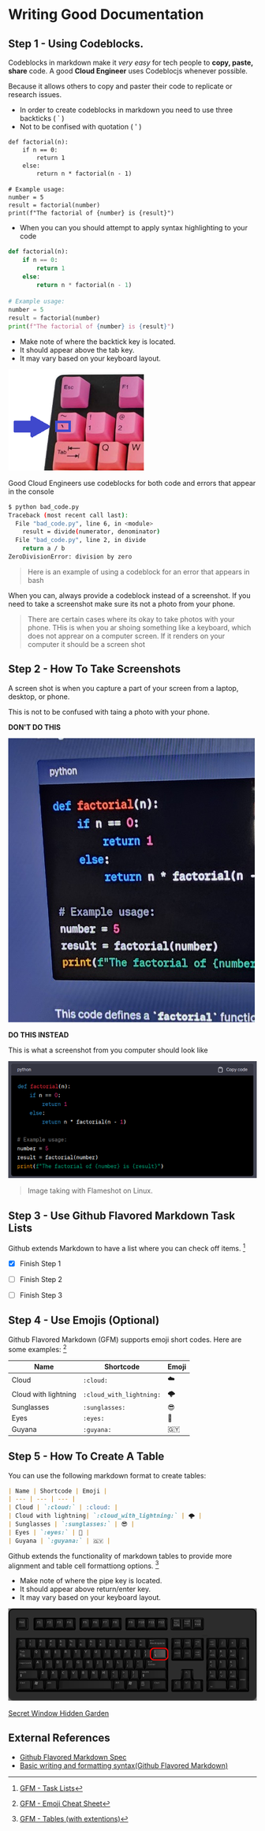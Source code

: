 # Writing Good Documentation


## Step 1 - Using Codeblocks.

Codeblocks in markdown make it *very easy* for tech people to **copy, paste, share** code.
A good __Cloud Engineer__ uses Codeblocjs whenever possible.

Because it allows others to copy and paster their code to replicate or research issues.

- In order to create codeblocks in markdown you need to use three backticks ( ` )
- Not to be confised with quotation ( ' )

```
def factorial(n):
    if n == 0:
        return 1
    else:
        return n * factorial(n - 1)

# Example usage:
number = 5
result = factorial(number)
print(f"The factorial of {number} is {result}")
```

- When you can you should attempt to apply syntax highlighting to your code

``` python
def factorial(n):
    if n == 0:
        return 1
    else:
        return n * factorial(n - 1)

# Example usage:
number = 5
result = factorial(number)
print(f"The factorial of {number} is {result}")
```
- Make note of where the backtick key is located. 
- It should appear above the tab key.
- It may vary based on your keyboard layout.
  
![backtick](assets/backtick.png)

Good Cloud Engineers use codeblocks for both code and errors that appear in the console
 
```bash
$ python bad_code.py
Traceback (most recent call last):
  File "bad_code.py", line 6, in <module>
    result = divide(numerator, denominator)
  File "bad_code.py", line 2, in divide
    return a / b
ZeroDivisionError: division by zero
```
> Here is an example of using a codeblock for an error that appears in bash

 When you can, always provide a codeblock instead of a screenshot.
 If you need to take a screenshot make sure its not a photo from your phone.

> There are certain cases where its okay to take photos with your phone. THis is when you ar shoing something like a keyboard, which does not apprear on a computer screen.
> If it renders on your computer it should be a screen shot


## Step 2 - How To Take Screenshots

 A screen shot is when you capture a part of your screen from a laptop, desktop, or phone.

 This is not to be confused with taing a photo with your phone.


**DON'T DO THIS**

 ![A photo with your phone](assets/phone.jpg)

**DO THIS INSTEAD**

This is what a screenshot from you computer should look like

 ![A photo with your phone](assets/Screenshot-1.png)
 > Image taking with Flameshot on Linux.



## Step 3 - Use Github Flavored Markdown Task Lists

Github extends Markdown to have a list where you can check off items. [^1]

- [x] Finish Step 1
- [ ] Finish Step 2
- [ ] Finish Step 3



## Step 4 - Use Emojis (Optional)

Github Flavored Markdown (GFM) supports emoji short codes.
Here are some examples: [^2]

| Name | Shortcode | Emoji |
| --- | --- | --- |
| Cloud | `:cloud:` | :cloud: |
| Cloud with lightning| `:cloud_with_lightning:` | 🌩️ |
| Sunglasses | `:sunglasses:` | 😎 |
| Eyes | `:eyes:` | 👀 |
| Guyana | `:guyana:` | 🇬🇾 |



## Step 5 - How To Create A Table

You can use the following markdown format to create tables:

```md
| Name | Shortcode | Emoji |
| --- | --- | --- |
| Cloud | `:cloud:` | :cloud: |
| Cloud with lightning| `:cloud_with_lightning:` | 🌩️ |
| Sunglasses | `:sunglasses:` | 😎 |
| Eyes | `:eyes:` | 👀 |
| Guyana | `:guyana:` | 🇬🇾 |
```

Github extends  the functionality of markdown tables to provide more alignment and table cell formattiong options. [^3]

- Make note of where the pipe key is located. 
- It should appear above return/enter key.
- It may vary based on your keyboard layout.

![Photo of the pipe character on a keyboard](assets/pipe.png)

[Secret Window Hidden Garden](secret-window/hidden-garden.md)


## External References

- [Github Flavored Markdown Spec](https://github.github.com/gfm/) 
- [Basic writing and formatting syntax(Github Flavored Markdown)](https://docs.github.com/en/get-started/writing-on-github/getting-started-with-writing-and-formatting-on-github/basic-writing-and-formatting-syntax)
[^1]: [GFM - Task Lists](https://docs.github.com/en/get-started/writing-on-github/getting-started-with-writing-and-formatting-on-github/basic-writing-and-formatting-syntax#task-lists)
[^2]: [GFM - Emoji Cheat Sheet](https://github.com/ikatyang/emoji-cheat-sheet/tree/master)
[^3]: [GFM - Tables (with extentions)](https://github.github.com/gfm/#tables-extension-) 
